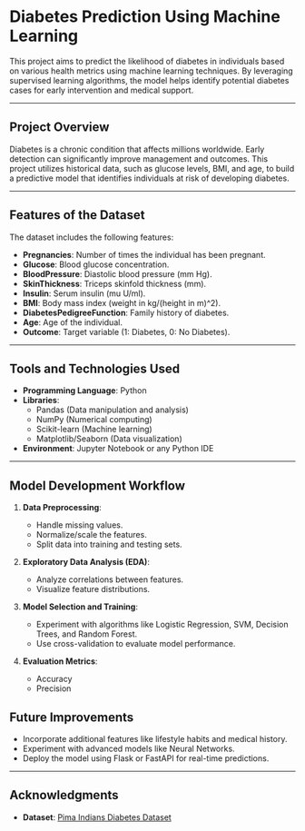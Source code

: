 # Diabetes Prediction Using Machine Learning

This project aims to predict the likelihood of diabetes in individuals based on various health metrics using machine learning techniques. By leveraging supervised learning algorithms, the model helps identify potential diabetes cases for early intervention and medical support.

---

## Project Overview
Diabetes is a chronic condition that affects millions worldwide. Early detection can significantly improve management and outcomes. This project utilizes historical data, such as glucose levels, BMI, and age, to build a predictive model that identifies individuals at risk of developing diabetes.

---

## Features of the Dataset
The dataset includes the following features:

- **Pregnancies**: Number of times the individual has been pregnant.
- **Glucose**: Blood glucose concentration.
- **BloodPressure**: Diastolic blood pressure (mm Hg).
- **SkinThickness**: Triceps skinfold thickness (mm).
- **Insulin**: Serum insulin (mu U/ml).
- **BMI**: Body mass index (weight in kg/(height in m)^2).
- **DiabetesPedigreeFunction**: Family history of diabetes.
- **Age**: Age of the individual.
- **Outcome**: Target variable (1: Diabetes, 0: No Diabetes).

---

## Tools and Technologies Used

- **Programming Language**: Python
- **Libraries**:
  - Pandas (Data manipulation and analysis)
  - NumPy (Numerical computing)
  - Scikit-learn (Machine learning)
  - Matplotlib/Seaborn (Data visualization)
- **Environment**: Jupyter Notebook or any Python IDE

---

## Model Development Workflow

1. **Data Preprocessing**:
   - Handle missing values.
   - Normalize/scale the features.
   - Split data into training and testing sets.

2. **Exploratory Data Analysis (EDA)**:
   - Analyze correlations between features.
   - Visualize feature distributions.

3. **Model Selection and Training**:
   - Experiment with algorithms like Logistic Regression, SVM, Decision Trees, and Random Forest.
   - Use cross-validation to evaluate model performance.

4. **Evaluation Metrics**:
   - Accuracy
   - Precision

## Future Improvements

- Incorporate additional features like lifestyle habits and medical history.
- Experiment with advanced models like Neural Networks.
- Deploy the model using Flask or FastAPI for real-time predictions.

---

## Acknowledgments

- **Dataset**: [Pima Indians Diabetes Dataset](https://www.kaggle.com/uciml/pima-indians-diabetes-database)


